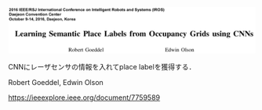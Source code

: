 ![論文](https://github.com/soraKING44/survey_paper/blob/images/semantic_mapping/indoor/Learning%20Semantic%20Place%20Labels%20from%20Occupancy%20Grids%20using%20CNNs.png)

CNNにレーザセンサの情報を入れてplace labelを獲得する．

Robert Goeddel, Edwin Olson

https://ieeexplore.ieee.org/document/7759589
